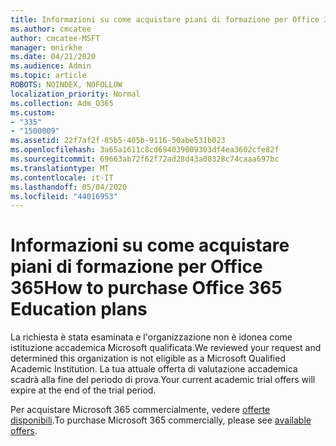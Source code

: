 ```yaml
---
title: Informazioni su come acquistare piani di formazione per Office 365
ms.author: cmcatee
author: cmcatee-MSFT
manager: mnirkhe
ms.date: 04/21/2020
ms.audience: Admin
ms.topic: article
ROBOTS: NOINDEX, NOFOLLOW
localization_priority: Normal
ms.collection: Adm_O365
ms.custom:
- "335"
- "1500009"
ms.assetid: 22f7af2f-85b5-405b-9116-50abe531b023
ms.openlocfilehash: 3a65a1611c8cd694039009303df4ea3602cfe82f
ms.sourcegitcommit: 69663ab72f62f72ad28d43a08328c74caaa697bc
ms.translationtype: MT
ms.contentlocale: it-IT
ms.lasthandoff: 05/04/2020
ms.locfileid: "44016953"
---
```

# <a name="how-to-purchase-office-365-education-plans"></a><span data-ttu-id="44117-102">Informazioni su come acquistare piani di formazione per Office 365</span><span class="sxs-lookup"><span data-stu-id="44117-102">How to purchase Office 365 Education plans</span></span>

<span data-ttu-id="44117-103">La richiesta è stata esaminata e l'organizzazione non è idonea come istituzione accademica Microsoft qualificata.</span><span class="sxs-lookup"><span data-stu-id="44117-103">We reviewed your request and determined this organization is not eligible as a Microsoft Qualified Academic Institution.</span></span> <span data-ttu-id="44117-104">La tua attuale offerta di valutazione accademica scadrà alla fine del periodo di prova.</span><span class="sxs-lookup"><span data-stu-id="44117-104">Your current academic trial offers will expire at the end of the trial period.</span></span>
  
<span data-ttu-id="44117-105">Per acquistare Microsoft 365 commercialmente, vedere [offerte disponibili](https://go.microsoft.com/fwlink/p/?linkid=868433).</span><span class="sxs-lookup"><span data-stu-id="44117-105">To purchase Microsoft 365 commercially, please see [available offers](https://go.microsoft.com/fwlink/p/?linkid=868433).</span></span>  